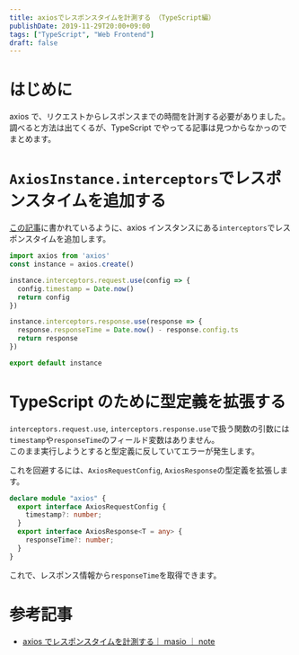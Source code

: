 ```yaml
---
title: axiosでレスポンスタイムを計測する （TypeScript編）
publishDate: 2019-11-29T20:00+09:00
tags: ["TypeScript", "Web Frontend"]
draft: false
---
```


# はじめに

axios で、リクエストからレスポンスまでの時間を計測する必要がありました。  
調べると方法は出てくるが、TypeScript でやってる記事は見つからなかっのでまとめます。

# `AxiosInstance.interceptors`でレスポンスタイムを追加する

[この記事](https://note.mu/masio/n/n003cb3aca3fa)に書かれているように、axios インスタンスにある`interceptors`でレスポンスタイムを追加します。

```js:axios.js
import axios from 'axios'
const instance = axios.create()

instance.interceptors.request.use(config => {
  config.timestamp = Date.now()
  return config
})

instance.interceptors.response.use(response => {
  response.responseTime = Date.now() - response.config.ts
  return response
})

export default instance
```

# TypeScript のために型定義を拡張する

`interceptors.request.use`, `interceptors.response.use`で扱う関数の引数には`timestamp`や`responseTime`のフィールド変数はありません。  
このまま実行しようとすると型定義に反していてエラーが発生します。

これを回避するには、`AxiosRequestConfig`, `AxiosResponse`の型定義を拡張します。

```typescript
declare module "axios" {
  export interface AxiosRequestConfig {
    timestamp?: number;
  }
  export interface AxiosResponse<T = any> {
    responseTime?: number;
  }
}
```

これで、レスポンス情報から`responseTime`を取得できます。

# 参考記事

- [axios でレスポンスタイムを計測する｜ masio ｜ note](https://note.com/masio/n/n003cb3aca3fa)
